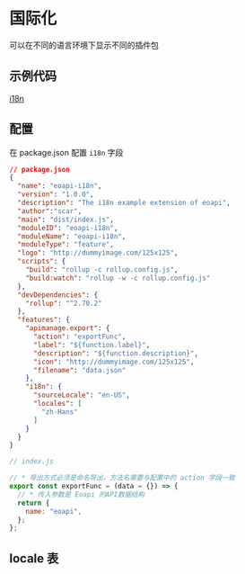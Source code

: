 # 国际化

可以在不同的语言环境下显示不同的插件包

## 示例代码

[i18n](https://github.com/eolinker/eoapi-extensions/tree/main/packages/feature/i18n)

## 配置
在 package.json 配置 `i18n` 字段 
```json
// package.json
{
  "name": "eoapi-i18n",
  "version": "1.0.0",
  "description": "The i18n example extension of eoapi",
  "author":"scar",
  "main": "dist/index.js",
  "moduleID": "eoapi-i18n",
  "moduleName": "eoapi-i18n",
  "moduleType": "feature",
  "logo": "http://dummyimage.com/125x125",
  "scripts": {
    "build": "rollup -c rollup.config.js",
    "build:watch": "rollup -w -c rollup.config.js"
  },
  "devDependencies": {
    "rollup": "^2.70.2"
  },
  "features": {
    "apimanage.export": {
      "action": "exportFunc",
      "label": "${function.label}",
      "description": "${function.description}",
      "icon": "http://dummyimage.com/125x125",
      "filename": "data.json"
    },
    "i18n": {
      "sourceLocale": "en-US",
      "locales": [
        "zh-Hans"
      ]
    }
  }
}
```

```javascript
// index.js

// * 导出方式必须是命名导出，方法名需要与配置中的 action 字段一致
export const exportFunc = (data = {}) => {
  // * 传入参数是 Eoapi 的API数据结构
  return {
    name: "eoapi",
  };
};
```
## locale 表
